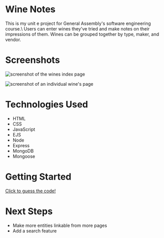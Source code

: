 # Wine Notes
This is my unit e project for General Assembly's software engineering course.\ 
Users can enter wines they've tried and make notes on their impressions of them. Wines can be grouped together by type, maker, and vendor.

# Screenshots

![screenshot of the wines index page](/images/wine-index.png)

![screenshot of an individual wine's page](/images/example-wine.png)

# Technologies Used

- HTML
- CSS
- JavaScript
- EJS
- Node
- Express
- MongoDB
- Mongoose

# Getting Started

[Click to guess the code!](https://eayand.github.io/ga-project-1-browser-game/)

# Next Steps

- Make more entities linkable from more pages
- Add a search feature